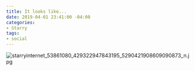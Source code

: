 ```yaml
---
title: It looks like...
date: 2019-04-01 23:41:00 -04:00
categories:
- Starry
tags:
- social
---
```


![starryinternet_53861080_429322947843195_5290421908609090873_n.jpg](/uploads/starryinternet_53861080_429322947843195_5290421908609090873_n.jpg)